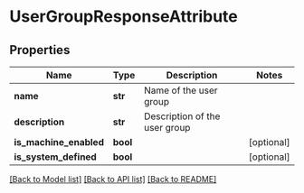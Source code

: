 # UserGroupResponseAttribute

## Properties
Name | Type | Description | Notes
------------ | ------------- | ------------- | -------------
**name** | **str** | Name of the user group  | 
**description** | **str** | Description of the user group  | 
**is_machine_enabled** | **bool** |  | [optional] 
**is_system_defined** | **bool** |  | [optional] 

[[Back to Model list]](../README.md#documentation-for-models) [[Back to API list]](../README.md#documentation-for-api-endpoints) [[Back to README]](../README.md)

